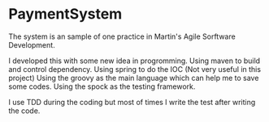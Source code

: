 # PaymentSystem

The system is an sample of one practice in Martin's Agile Sorftware Development.

I developed this with some new idea in progromming.
  Using maven to build and control dependency.
  Using spring to do the IOC (Not very useful in this project)
  Using the groovy as the main language which can help me to save some codes.
  Using the spock as the testing framework.
  
I use TDD during the coding but most of times I write the test after writing the code.
